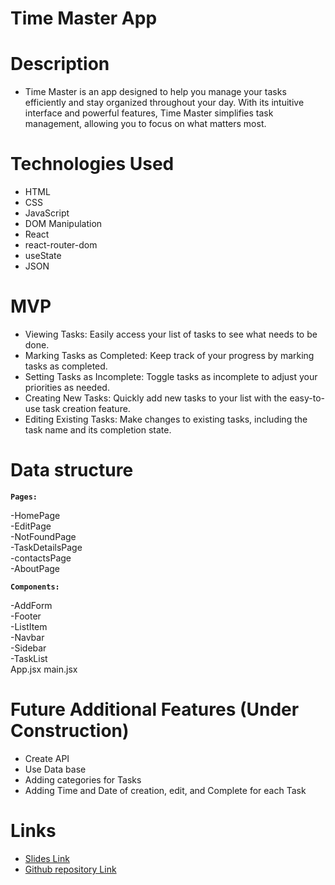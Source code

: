 # Time Master App

# Description
- Time Master is an app designed to help you manage your tasks efficiently and stay organized throughout your day. With its intuitive interface and powerful features, Time Master simplifies task management, allowing you to focus on what matters most.
# Technologies Used
- HTML
- CSS
- JavaScript
- DOM Manipulation
- React
- react-router-dom
- useState
- JSON
# MVP
- Viewing Tasks: Easily access your list of tasks to see what needs to be done.
- Marking Tasks as Completed: Keep track of your progress by marking tasks as completed.
- Setting Tasks as Incomplete: Toggle tasks as incomplete to adjust your priorities as needed.
- Creating New Tasks: Quickly add new tasks to your list with the easy-to-use task creation feature.
- Editing Existing Tasks: Make changes to existing tasks, including the task name and its completion state.
# Data structure
**`Pages:`**

  -HomePage <br>
  -EditPage <br>
  -NotFoundPage <br>
  -TaskDetailsPage <br>
  -contactsPage <br>
  -AboutPage <br>
  
  **`Components:`**

  -AddForm <br>
  -Footer <br>
  -ListItem <br>
  -Navbar <br>
  -Sidebar <br>
  -TaskList <br>
App.jsx
main.jsx
# Future Additional Features (Under Construction)
  - Create API
  - Use Data base
  - Adding categories for Tasks
  - Adding Time and Date of creation, edit, and Complete for each Task
# Links
- [Slides Link](https://prezi.com/view/0Pk5W9wL5CEtKWITPkOS/)
- [Github repository Link](https://github.com/Folgad0/ReactToDoApp)
